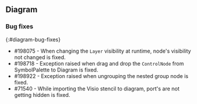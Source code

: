 ## Diagram

### Bug fixes
{:#diagram-bug-fixes}

* \#198075 - When changing the `Layer` visibility at runtime, node's visibility not changed is fixed.
* \#198718 - Exception raised when drag and drop the `ControlNode` from SymbolPalette to Diagram is fixed.
* \#198922 - Exception raised when ungrouping the nested group node is fixed.
* \#71540 - While importing the Visio stencil to diagram, port's are not getting hidden is fixed.